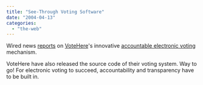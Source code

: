 ```yaml
---
title: "See-Through Voting Software"
date: "2004-04-13"
categories: 
  - "the-web"
---
```


Wired news [reports](http://www.wired.com/news/politics/0,1283,62983,00.html) on [VoteHere](http://www.votehere.com/)'s innovative [accountable electronic voting](http://www.votehere.com/vhti.html) mechanism.

VoteHere have also released the source code of their voting system. Way to go! For electronic voting to succeed, accountability and transparency have to be built in.
